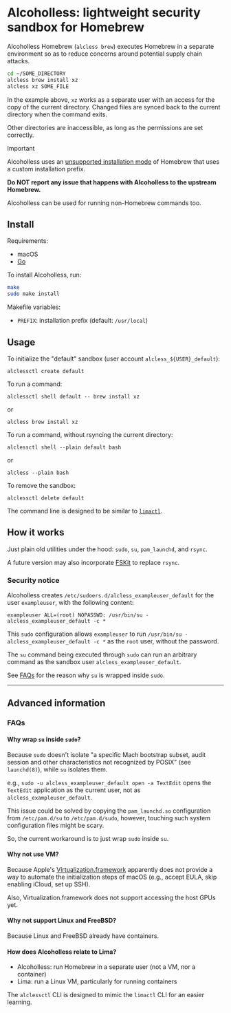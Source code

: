 # Alcoholless: lightweight security sandbox for Homebrew

Alcoholless Homebrew (`alcless brew`) executes Homebrew in a separate environment
so as to reduce concerns around potential supply chain attacks.

```bash
cd ~/SOME_DIRECTORY
alcless brew install xz
alcless xz SOME_FILE
```

In the example above, `xz` works as a separate user with an access for the copy of the current directory.
Changed files are synced back to the current directory when the command exits.

Other directories are inaccessible, as long as the permissions are set correctly.

> [!IMPORTANT]
>
> Alcoholless uses an [unsupported installation mode](https://docs.brew.sh/Installation#untar-anywhere-unsupported) of Homebrew
> that uses a custom installation prefix.
>
> **Do NOT report any issue that happens with Alcoholless to the upstream Homebrew.**

Alcoholless can be used for running non-Homebrew commands too.

## Install

Requirements:
- macOS
- [Go](https://go.dev)

To install Alcoholless, run:

```bash
make
sudo make install
```

Makefile variables:
- `PREFIX`: installation prefix (default: `/usr/local`)

## Usage

To initialize the "default" sandbox (user account `alcless_${USER}_default`):
```
alclessctl create default
```

To run a command:
```
alclessctl shell default -- brew install xz
```
or
```
alcless brew install xz
```

To run a command, without rsyncing the current directory:
```
alclessctl shell --plain default bash
```
or
```
alcless --plain bash
```

To remove the sandbox:
```
alclessctl delete default
```

The command line is designed to be similar to [`limactl`](https://lima-vm.io/docs/usage/).

## How it works
Just plain old utilities under the hood: `sudo`, `su`, `pam_launchd`, and `rsync`.

A future version may also incorporate [FSKit](https://developer.apple.com/documentation/fskit/) to replace `rsync`.

### Security notice
Alcoholless creates `/etc/sudoers.d/alcless_exampleuser_default` for the user `exampleuser`, with the following content:
```
exampleuser ALL=(root) NOPASSWD: /usr/bin/su - alcless_exampleuser_default -c *
```

This `sudo` configuration allows `exampleuser` to run `/usr/bin/su - alcless_exampleuser_default -c *` as the `root` user,
without the password.

The `su` command being executed through `sudo` can run an arbitrary command as the sandbox user `alcless_exampleuser_default`.

See [FAQs](#faqs) for the reason why `su` is wrapped inside `sudo`.

- - -

## Advanced information

### FAQs
#### Why wrap `su` inside `sudo`?
Because `sudo` doesn't isolate "a specific Mach bootstrap subset, audit session and other characteristics not recognized by POSIX" (see `launchd(8)`),
while `su` isolates them.

e.g., `sudo -u alcless_exampleuser_default open -a TextEdit` opens the `TextEdit` application as the current user, not as `alcless_exampleuser_default`.

This issue could be solved by copying the `pam_launchd.so` configuration from `/etc/pam.d/su` to `/etc/pam.d/sudo`,
however, touching such system configuration files might be scary.

So, the current workaround is to just wrap `sudo` inside `su`.

#### Why not use VM?
Because Apple's [Virtualization.framework](https://developer.apple.com/documentation/virtualization)
apparently does not provide a way to automate the initialization steps of macOS (e.g., accept EULA, skip enabling iCloud, set up SSH).

Also, Virtualization.framework does not support accessing the host GPUs yet.

#### Why not support Linux and FreeBSD?
Because Linux and FreeBSD already have containers.

#### How does Alcoholless relate to Lima?
- Alcoholless: run Homebrew in a separate user (not a VM, nor a container)
- Lima: run a Linux VM, particularly for running containers

The `alclessctl` CLI is designed to mimic the `limactl` CLI for an easier learning.
